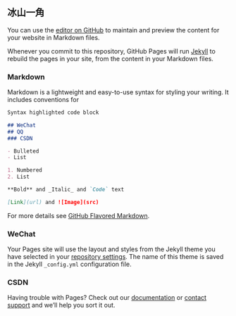 ## 冰山一角

You can use the [editor on GitHub](https://github.com/XFengJian/My-First-H5/edit/gh-pages/index.md) to maintain and preview the content for your website in Markdown files.

Whenever you commit to this repository, GitHub Pages will run [Jekyll](https://jekyllrb.com/) to rebuild the pages in your site, from the content in your Markdown files.

### Markdown

Markdown is a lightweight and easy-to-use syntax for styling your writing. It includes conventions for

```markdown
Syntax highlighted code block

## WeChat
## QQ
### CSDN

- Bulleted
- List

1. Numbered
2. List

**Bold** and _Italic_ and `Code` text

[Link](url) and ![Image](src)
```

For more details see [GitHub Flavored Markdown](https://guides.github.com/features/mastering-markdown/).

### WeChat

Your Pages site will use the layout and styles from the Jekyll theme you have selected in your [repository settings](https://github.com/XFengJian/My-First-H5/settings/pages). The name of this theme is saved in the Jekyll `_config.yml` configuration file.

### CSDN

Having trouble with Pages? Check out our [documentation](https://docs.github.com/categories/github-pages-basics/) or [contact support](https://support.github.com/contact) and we’ll help you sort it out.
